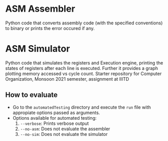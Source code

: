 # ASM Assembler
Python code that converts assembly code (with the specified conventions) to binary or prints the error occured if any. 

# ASM Simulator
Python code that simulates the registers and Execution engine, printing the states of registers after each line is executed.
Further it provides a graph plotting memory accessed vs cycle count.
Starter repository for Computer Organization, Monsoon 2021 semester, assignment at IIITD

## How to evaluate
* Go to the `automatedTesting` directory and execute the `run` file with appropiate options passed as arguments.
* Options available for automated testing:
	1. `--verbose`: Prints verbose output
	2. `--no-asm`: Does not evaluate the assembler
	3. `--no-sim`: Does not evaluate the simulator
